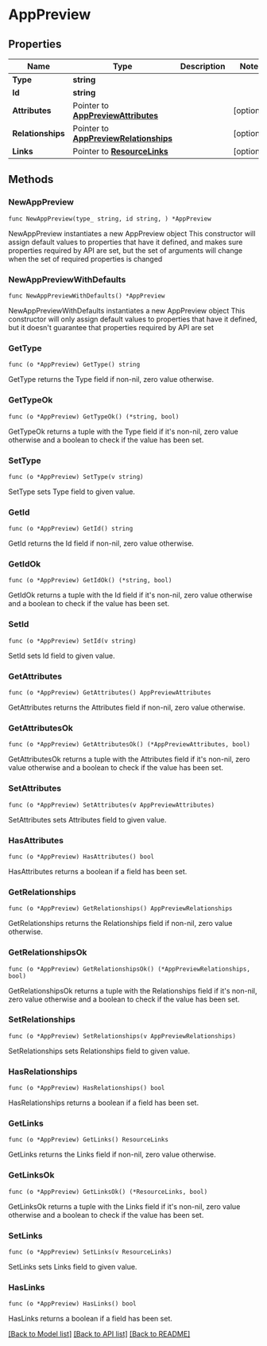 # AppPreview

## Properties

Name | Type | Description | Notes
------------ | ------------- | ------------- | -------------
**Type** | **string** |  | 
**Id** | **string** |  | 
**Attributes** | Pointer to [**AppPreviewAttributes**](AppPreviewAttributes.md) |  | [optional] 
**Relationships** | Pointer to [**AppPreviewRelationships**](AppPreviewRelationships.md) |  | [optional] 
**Links** | Pointer to [**ResourceLinks**](ResourceLinks.md) |  | [optional] 

## Methods

### NewAppPreview

`func NewAppPreview(type_ string, id string, ) *AppPreview`

NewAppPreview instantiates a new AppPreview object
This constructor will assign default values to properties that have it defined,
and makes sure properties required by API are set, but the set of arguments
will change when the set of required properties is changed

### NewAppPreviewWithDefaults

`func NewAppPreviewWithDefaults() *AppPreview`

NewAppPreviewWithDefaults instantiates a new AppPreview object
This constructor will only assign default values to properties that have it defined,
but it doesn't guarantee that properties required by API are set

### GetType

`func (o *AppPreview) GetType() string`

GetType returns the Type field if non-nil, zero value otherwise.

### GetTypeOk

`func (o *AppPreview) GetTypeOk() (*string, bool)`

GetTypeOk returns a tuple with the Type field if it's non-nil, zero value otherwise
and a boolean to check if the value has been set.

### SetType

`func (o *AppPreview) SetType(v string)`

SetType sets Type field to given value.


### GetId

`func (o *AppPreview) GetId() string`

GetId returns the Id field if non-nil, zero value otherwise.

### GetIdOk

`func (o *AppPreview) GetIdOk() (*string, bool)`

GetIdOk returns a tuple with the Id field if it's non-nil, zero value otherwise
and a boolean to check if the value has been set.

### SetId

`func (o *AppPreview) SetId(v string)`

SetId sets Id field to given value.


### GetAttributes

`func (o *AppPreview) GetAttributes() AppPreviewAttributes`

GetAttributes returns the Attributes field if non-nil, zero value otherwise.

### GetAttributesOk

`func (o *AppPreview) GetAttributesOk() (*AppPreviewAttributes, bool)`

GetAttributesOk returns a tuple with the Attributes field if it's non-nil, zero value otherwise
and a boolean to check if the value has been set.

### SetAttributes

`func (o *AppPreview) SetAttributes(v AppPreviewAttributes)`

SetAttributes sets Attributes field to given value.

### HasAttributes

`func (o *AppPreview) HasAttributes() bool`

HasAttributes returns a boolean if a field has been set.

### GetRelationships

`func (o *AppPreview) GetRelationships() AppPreviewRelationships`

GetRelationships returns the Relationships field if non-nil, zero value otherwise.

### GetRelationshipsOk

`func (o *AppPreview) GetRelationshipsOk() (*AppPreviewRelationships, bool)`

GetRelationshipsOk returns a tuple with the Relationships field if it's non-nil, zero value otherwise
and a boolean to check if the value has been set.

### SetRelationships

`func (o *AppPreview) SetRelationships(v AppPreviewRelationships)`

SetRelationships sets Relationships field to given value.

### HasRelationships

`func (o *AppPreview) HasRelationships() bool`

HasRelationships returns a boolean if a field has been set.

### GetLinks

`func (o *AppPreview) GetLinks() ResourceLinks`

GetLinks returns the Links field if non-nil, zero value otherwise.

### GetLinksOk

`func (o *AppPreview) GetLinksOk() (*ResourceLinks, bool)`

GetLinksOk returns a tuple with the Links field if it's non-nil, zero value otherwise
and a boolean to check if the value has been set.

### SetLinks

`func (o *AppPreview) SetLinks(v ResourceLinks)`

SetLinks sets Links field to given value.

### HasLinks

`func (o *AppPreview) HasLinks() bool`

HasLinks returns a boolean if a field has been set.


[[Back to Model list]](../README.md#documentation-for-models) [[Back to API list]](../README.md#documentation-for-api-endpoints) [[Back to README]](../README.md)


